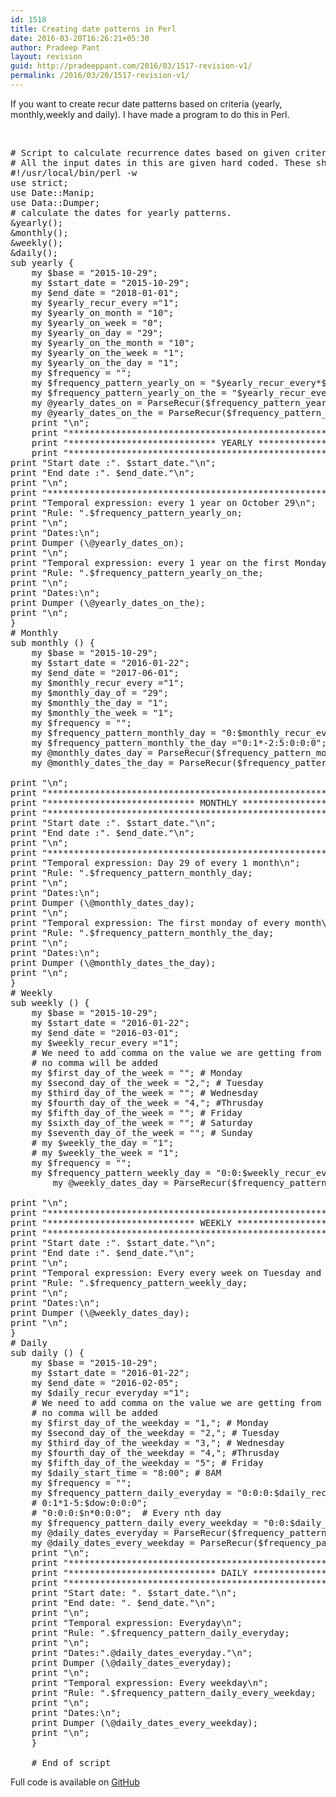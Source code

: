 ```yaml
---
id: 1518
title: Creating date patterns in Perl
date: 2016-03-20T16:26:21+05:30
author: Pradeep Pant
layout: revision
guid: http://pradeeppant.com/2016/03/1517-revision-v1/
permalink: /2016/03/20/1517-revision-v1/
---
```

If you want to create recur date patterns based on criteria (yearly, monthly,weekly and daily). I have made a program to do this in Perl.

&nbsp;

<pre class="prettyprint"># Script to calculate recurrence dates based on given criteria using Perl Date::Manip module.
# All the input dates in this are given hard coded. These shall be passed through program.
#!/usr/local/bin/perl -w
use strict;
use Date::Manip; 
use Data::Dumper;  
# calculate the dates for yearly patterns.
&yearly();
&monthly();
&weekly();
&daily();
sub yearly {
	my $base = "2015-10-29";
	my $start_date = "2015-10-29";
	my $end_date = "2018-01-01";
	my $yearly_recur_every ="1";
	my $yearly_on_month = "10";
	my $yearly_on_week = "0";
	my $yearly_on_day = "29";
	my $yearly_on_the_month = "10";
	my $yearly_on_the_week = "1";
	my $yearly_on_the_day = "1";
	my $frequency = "";
	my $frequency_pattern_yearly_on = "$yearly_recur_every*$yearly_on_month:$yearly_on_week:$yearly_on_day:0:0:0";
	my $frequency_pattern_yearly_on_the = "$yearly_recur_every*$yearly_on_the_month:$yearly_on_the_week:$yearly_on_the_day:0:0:0";
	my @yearly_dates_on = ParseRecur($frequency_pattern_yearly_on,$base,$start_date,$end_date); # On a certain day of a month
	my @yearly_dates_on_the = ParseRecur($frequency_pattern_yearly_on_the,$base,$start_date,$end_date); # First Monday of Oct 
	print "\n";
	print "******************************************************************************\n";
	print "**************************** YEARLY *******************************************\n";
	print "*******************************************************************************\n";
print "Start date :". $start_date."\n";
print "End date :". $end_date."\n";
print "\n";
print "******************************************************************************\n";
print "Temporal expression: every 1 year on October 29\n";
print "Rule: ".$frequency_pattern_yearly_on;
print "\n";
print "Dates:\n";
print Dumper (\@yearly_dates_on);
print "\n";
print "Temporal expression: every 1 year on the first Monday of October\n";
print "Rule: ".$frequency_pattern_yearly_on_the;
print "\n";
print "Dates:\n";
print Dumper (\@yearly_dates_on_the);
print "\n";
}
# Monthly
sub monthly () {
	my $base = "2015-10-29";
	my $start_date = "2016-01-22";
	my $end_date = "2017-06-01";
	my $monthly_recur_every ="1";
	my $monthly_day_of = "29";
	my $monthly_the_day = "1";
	my $monthly_the_week = "1";
	my $frequency = "";
	my $frequency_pattern_monthly_day = "0:$monthly_recur_every*0:$monthly_day_of:0:0:0";
	my $frequency_pattern_monthly_the_day ="0:1*-2:5:0:0:0"; # Every month on the 2nd last Friday
	my @monthly_dates_day = ParseRecur($frequency_pattern_monthly_day,$base,$start_date,$end_date); # On a certain day of a month
	my @monthly_dates_the_day = ParseRecur($frequency_pattern_monthly_the_day,$base,$start_date,$end_date); # First Monday of Oct 
	
print "\n";
print "******************************************************************************\n";
print "**************************** MONTHLY *******************************************\n";
print "*******************************************************************************\n";
print "Start date :". $start_date."\n";
print "End date :". $end_date."\n";
print "\n";
print "******************************************************************************\n";
print "Temporal expression: Day 29 of every 1 month\n";
print "Rule: ".$frequency_pattern_monthly_day;
print "\n";
print "Dates:\n";
print Dumper (\@monthly_dates_day);
print "\n";
print "Temporal expression: The first monday of every month\n";
print "Rule: ".$frequency_pattern_monthly_the_day;
print "\n";
print "Dates:\n";
print Dumper (\@monthly_dates_the_day);
print "\n";
}
# Weekly
sub weekly () {
	my $base = "2015-10-29";
	my $start_date = "2016-01-22";
	my $end_date = "2016-03-01";
	my $weekly_recur_every ="1";
	# We need to add comma on the value we are getting from UI .. if the field is not selected means no value then 
	# no comma will be added
	my $first_day_of_the_week = ""; # Monday
	my $second_day_of_the_week = "2,"; # Tuesday
	my $third_day_of_the_week = ""; # Wednesday
	my $fourth_day_of_the_week = "4,"; #Thrusday
	my $fifth_day_of_the_week = ""; # Friday
	my $sixth_day_of_the_week = ""; # Saturday
	my $seventh_day_of_the_week = ""; # Sunday
	# my $weekly_the_day = "1";
	# my $weekly_the_week = "1";
	my $frequency = "";
	my $frequency_pattern_weekly_day = "0:0:$weekly_recur_every*$first_day_of_the_week$second_day_of_the_week$third_day_of_the_week$fourth_day_of_the_week$fifth_day_of_the_week$sixth_day_of_the_week$seventh_day_of_the_week:0:0:0";
		my @weekly_dates_day = ParseRecur($frequency_pattern_weekly_day,$base,$start_date,$end_date); # On a certain day of a month
	
print "\n";
print "******************************************************************************\n";
print "**************************** WEEKLY *******************************************\n";
print "*******************************************************************************\n";
print "Start date :". $start_date."\n";
print "End date :". $end_date."\n";
print "\n";
print "Temporal expression: Every every week on Tuesday and Thrusday\n";
print "Rule: ".$frequency_pattern_weekly_day;
print "\n";
print "Dates:\n";
print Dumper (\@weekly_dates_day);
print "\n";
}
# Daily
sub daily () {
	my $base = "2015-10-29";
	my $start_date = "2016-01-22";
	my $end_date = "2016-02-05";
	my $daily_recur_everyday ="1";
	# We need to add comma on the value we are getting from UI .. if the field is not selected means no value then 
	# no comma will be added
	my $first_day_of_the_weekday = "1,"; # Monday
	my $second_day_of_the_weekday = "2,"; # Tuesday
	my $third_day_of_the_weekday = "3,"; # Wednesday
	my $fourth_day_of_the_weekday = "4,"; #Thrusday
	my $fifth_day_of_the_weekday = "5"; # Friday
	my $daily_start_time = "8:00"; # 8AM
	my $frequency = "";
	my $frequency_pattern_daily_everyday = "0:0:0:$daily_recur_everyday*0:0:0";
	# 0:1*1-5:$dow:0:0:0";
	# "0:0:0:$n*0:0:0";  # Every nth day
	my $frequency_pattern_daily_every_weekday = "0:0:$daily_recur_everyday*$first_day_of_the_weekday$second_day_of_the_weekday$third_day_of_the_weekday$fourth_day_of_the_weekday$fifth_day_of_the_weekday:0:0:0";
	my @daily_dates_everyday = ParseRecur($frequency_pattern_daily_everyday,$base,$start_date,$end_date); # On a certain day of a month
	my @daily_dates_every_weekday = ParseRecur($frequency_pattern_daily_every_weekday,$base,$start_date,$end_date); # On a certain day of a month
	print "\n";
	print "******************************************************************************\n";
	print "**************************** DAILY *******************************************\n";
	print "******************************************************************************\n";
	print "Start date: ". $start_date."\n";
	print "End date: ". $end_date."\n";
	print "\n";
	print "Temporal expression: Everyday\n";
	print "Rule: ".$frequency_pattern_daily_everyday;
	print "\n";
	print "Dates:".@daily_dates_everyday."\n";
	print Dumper (\@daily_dates_everyday);
	print "\n";
	print "Temporal expression: Every weekday\n";
	print "Rule: ".$frequency_pattern_daily_every_weekday;
	print "\n";
	print "Dates:\n";
	print Dumper (\@daily_dates_every_weekday);
	print "\n";
	}
	
	# End of script
</pre>

Full code is available on [GitHub](https://github.com/ppant/OOPerl-tips)
